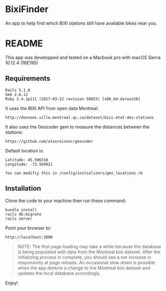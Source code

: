 # BixiFinder
An app to help find which BIXI stations still have available bikes near you.


# README

This app was developped and tested on a Macbook pro with macOS Sierra 10.12.4 (16E195)

Requirements
-------------

	Rails 5.1.0
	Gem 2.6.12
	Ruby 2.4.1p111 (2017-03-22 revision 58053) [x86_64-darwin16]


It uses the BIXI API from open data Montreal:

	http://donnees.ville.montreal.qc.ca/dataset/bixi-etat-des-stations

It also uses the Geocoder gem to measure the distances between the stations:

	https://github.com/alexreisner/geocoder

Default location is:
 
	Latitude: 45.506318
	Longitude: -73.569021

	You can modifiy this in /config/initializers/geo_locations.rb


Installation
------------

Clone the code to your machine then run these command:

	bundle install
	rails db:migrate
	rails server

Point your browser to:

	http://localhost:3000

> NOTE:
> The first page loading may take a while because the database
> is being populated with data from the Montreal bixi dataset.
> After the initializing process in complete, 
> you should see a net increase in responsivity at page reloads.
> An occasional slow down is possible when the app detects a change
> to the Montreal bixi dataset and updates the local database accordingly.
 

Enjoy!




